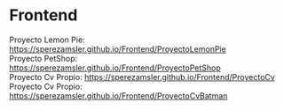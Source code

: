 # Frontend
Proyecto Lemon Pie: https://sperezamsler.github.io/Frontend/ProyectoLemonPie
<br>
Proyecto PetShop: https://sperezamsler.github.io/Frontend/ProyectoPetShop
<br>
Proyecto Cv Propio: https://sperezamsler.github.io/Frontend/ProyectoCv
<br>
Proyecto Cv Propio: https://sperezamsler.github.io/Frontend/ProyectoCvBatman
